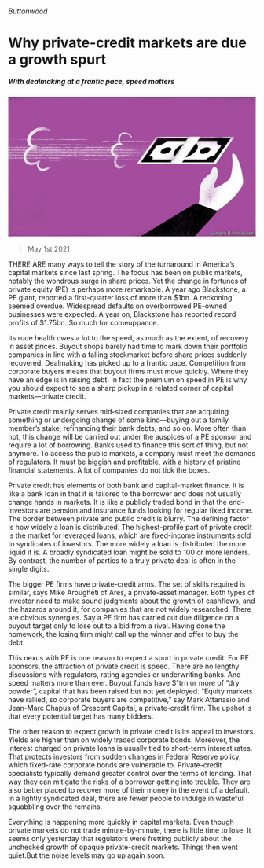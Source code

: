 ###### Buttonwood

# Why private-credit markets are due a growth spurt 

##### With dealmaking at a frantic pace, speed matters 

![image](images/20210501_fnd001.jpg) 

> May 1st 2021 

THERE ARE many ways to tell the story of the turnaround in America’s capital markets since last spring. The focus has been on public markets, notably the wondrous surge in share prices. Yet the change in fortunes of private equity (PE) is perhaps more remarkable. A year ago Blackstone, a PE giant, reported a first-quarter loss of more than $1bn. A reckoning seemed overdue. Widespread defaults on overborrowed PE-owned businesses were expected. A year on, Blackstone has reported record profits of $1.75bn. So much for comeuppance.

Its rude health owes a lot to the speed, as much as the extent, of recovery in asset prices. Buyout shops barely had time to mark down their portfolio companies in line with a falling stockmarket before share prices suddenly recovered. Dealmaking has picked up to a frantic pace. Competition from corporate buyers means that buyout firms must move quickly. Where they have an edge is in raising debt. In fact the premium on speed in PE is why you should expect to see a sharp pickup in a related corner of capital markets—private credit.


Private credit mainly serves mid-sized companies that are acquiring something or undergoing change of some kind—buying out a family member’s stake; refinancing their bank debts; and so on. More often than not, this change will be carried out under the auspices of a PE sponsor and require a lot of borrowing. Banks used to finance this sort of thing, but not anymore. To access the public markets, a company must meet the demands of regulators. It must be biggish and profitable, with a history of pristine financial statements. A lot of companies do not tick the boxes.

Private credit has elements of both bank and capital-market finance. It is like a bank loan in that it is tailored to the borrower and does not usually change hands in markets. It is like a publicly traded bond in that the end-investors are pension and insurance funds looking for regular fixed income. The border between private and public credit is blurry. The defining factor is how widely a loan is distributed. The highest-profile part of private credit is the market for leveraged loans, which are fixed-income instruments sold to syndicates of investors. The more widely a loan is distributed the more liquid it is. A broadly syndicated loan might be sold to 100 or more lenders. By contrast, the number of parties to a truly private deal is often in the single digits.

The bigger PE firms have private-credit arms. The set of skills required is similar, says Mike Arougheti of Ares, a private-asset manager. Both types of investor need to make sound judgments about the growth of cashflows, and the hazards around it, for companies that are not widely researched. There are obvious synergies. Say a PE firm has carried out due diligence on a buyout target only to lose out to a bid from a rival. Having done the homework, the losing firm might call up the winner and offer to buy the debt.

This nexus with PE is one reason to expect a spurt in private credit. For PE sponsors, the attraction of private credit is speed. There are no lengthy discussions with regulators, rating agencies or underwriting banks. And speed matters more than ever. Buyout funds have $1trn or more of “dry powder”, capital that has been raised but not yet deployed. “Equity markets have rallied, so corporate buyers are competitive,” say Mark Attanasio and Jean-Marc Chapus of Crescent Capital, a private-credit firm. The upshot is that every potential target has many bidders.

The other reason to expect growth in private credit is its appeal to investors. Yields are higher than on widely traded corporate bonds. Moreover, the interest charged on private loans is usually tied to short-term interest rates. That protects investors from sudden changes in Federal Reserve policy, which fixed-rate corporate bonds are vulnerable to. Private-credit specialists typically demand greater control over the terms of lending. That way they can mitigate the risks of a borrower getting into trouble. They are also better placed to recover more of their money in the event of a default. In a lightly syndicated deal, there are fewer people to indulge in wasteful squabbling over the remains.

Everything is happening more quickly in capital markets. Even though private markets do not trade minute-by-minute, there is little time to lose. It seems only yesterday that regulators were fretting publicly about the unchecked growth of opaque private-credit markets. Things then went quiet.But the noise levels may go up again soon.

